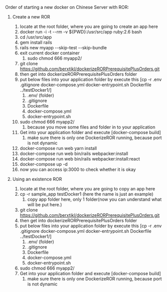 Order of starting a new docker on Chinese Server with ROR:
1. Create a new ROR
    1. locate at the root folder, where you are going to create an app here
    2. docker run -i -t --rm -v ${PWD}:/usr/src/app ruby:2.6 bash
    3. cd /usr/src/app
    4. gem install rails
    5. rails new myapp --skip-test --skip-bundle
    6. exit current docker container
        1. sudo chmod 666 myapp2/
    7. git clone https://github.com/berxtjkl/dockerizeRORPrerequisitePlusOrders.git
    8. then get into dockerizeRORPrerequisitePlusOrders folder
    9. put below files into your application folder by execute this [cp -r .env .gitignore docker-compose.yml docker-entrypoint.sh Dockerfile ../testDocker1/]
        1. .env/ (folder)
        2. .gitignore
        3. Dockerfile
        4. docker-compose.yml
        5. docker-entrypoint.sh
    10. sudo chmod 666 myapp2/
        1. because you move some files and folder in to your application
    11. Get into your application folder and execute [docker-compose build]
        1. make sure there is only one DockerizeROR running, because port is not dynamic
    12. docker-compose run web yarn install
    13. docker-compose run web bin/rails webpacker:install
    14. docker-compose run web bin/rails webpacker:install:react
    15. docker-compose up -d 
    16. now you can access ip:3000 to check whether it is okay


2. Using an existence ROR
    1. locate at the root folder, where you are going to copy an app here
    2. cp -r sample_app testDocker1 (here the name is just an example)
        1. copy app folder here, only 1 folder(now you can understand what will be put here.)
    3. git clone https://github.com/berxtjkl/dockerizeRORPrerequisitePlusOrders.git
    4. then get into dockerizeRORPrerequisitePlusOrders folder
    5. put below files into your application folder by execute this [cp -r .env .gitignore docker-compose.yml docker-entrypoint.sh Dockerfile ../testDocker1/]
        1. .env/ (folder)
        1. .gitignore
        2. Dockerfile
        3. docker-compose.yml
        4. docker-entrypoint.sh
    6. sudo chmod 666 myapp2/
    7. Get into your application folder and execute [docker-compose build]
        1. make sure there is only one DockerizeROR running, because port is not dynamic